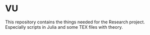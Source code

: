 # VU
This repository contains the things needed for the Research project. Especially scripts in Julia and some TEX files with theory. 
